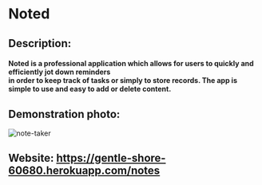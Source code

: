 # Noted

## Description:
#### Noted is a professional application which allows for users to quickly and efficiently jot down reminders <br/> in order to keep track of tasks or simply to store records. The app is simple to use and easy to add or delete content. 

## Demonstration photo:
![note-taker](https://user-images.githubusercontent.com/107056238/195480188-658d813a-36e5-4488-a59f-a74471bb18c7.png)



## Website: https://gentle-shore-60680.herokuapp.com/notes

